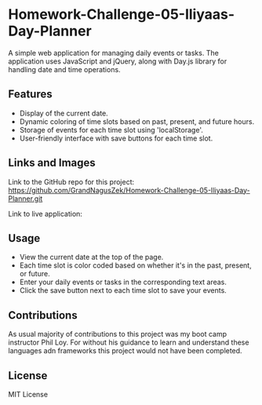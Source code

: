 # Homework-Challenge-05-Iliyaas-Day-Planner
A simple web application for managing daily events or tasks. The application uses JavaScript and jQuery, along with Day.js library for handling date and time operations.


## Features

* Display of the current date. 
* Dynamic coloring of time slots based on past, present, and future hours.
* Storage of events for each time slot using 'localStorage'.
* User-friendly interface with save buttons for each time slot.


## Links and Images

Link to the GitHub repo for this project:
https://github.com/GrandNagusZek/Homework-Challenge-05-Iliyaas-Day-Planner.git

Link to live application: 


## Usage

* View the current date at the top of the page.
* Each time slot is color coded based on whether it's in the past, present, or future.
* Enter your daily events or tasks in the corresponding text areas.
* Click the save button next to each time slot to save your events.

## Contributions

As usual majority of contributions to this project was my boot camp instructor Phil Loy. For without his guidance to learn and understand these languages adn frameworks this project would not have been completed.

## License

MIT License